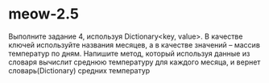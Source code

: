 # meow-2.5
Выполните задание 4, используя Dictionary&lt;key, value>. В качестве ключей используйте названия месяцев, а в качестве значений – массив температур по дням. Напишите метод, который используя данные из словаря вычислит среднюю температуру для каждого месяца, и вернет словарь(Dictionary) средних температур
